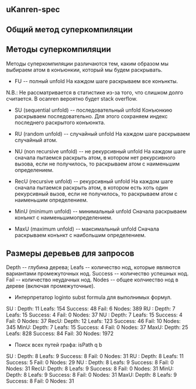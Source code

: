 uKanren-spec
------------

## Общий метод суперкомпиляции


## Методы суперкомпиляции

Методы суперкомпиляции различаются тем, каким образом мы выбираем атом в конъюнкии,
который мы будем раскрывать.

* FU -- полный unfold
На каждом шаге раскрываем все конънкты. 

N.B.: Не рассматривается в статистике из-за того, что слишком долго считается.
      В ocanren вероятно будет stack overflow.

* SU (sequential unfold) -- последовательный unfold
Конъюнкию раскрываем последовательно. Для этого сохраняем индекс последнего раскрытого конъюнкта.

* RU (random unfold) -- случайный unfold
На каждом шаге раскрываем случайный атом.

* NU (non recursive unfold) -- не рекурсивный unfold
На каждом шаге сначала пытаемся раскрыть атом, в котором нет рекурсивного вызова,
если не получилось, то раскрываем атом с наименьшим определением.

* RecU (recursive unfold) -- рекурсивный unfold
На каждом шаге сначала пытаемся раскрыть атом, в котором есть хоть один рекурсивный вызов,
если не получилось, то раскрываем атом с наименьшим определением.

* MinU (minimum unfold) -- минимальный unfold
Сначала раскрываем конънкт с наименьшимопределением.

* MaxU (maximum unfold) -- максимальный unfold
Сначала раскрываем конънкт с наибольшим определением.

## Размеры деревьев для запросов

Depth -- глубина дерева;
Leafs -- количество нод, которые являются вариантами промежуточных нод.
Success -- количество успешных нод.
Fail -- количество неудачных нод.
Nodes -- общее колчиество нод в дереве (включая промежуточные).

* Интерпретатор loginto subst formula для выполнимых формул.

SU  : Depth: 11 Leafs: 154 Success: 48 Fail: 6  Nodes: 389
RU  : Depth: 7  Leafs: 15  Success: 4  Fail: 0  Nodes: 37
NU  : Depth: 7  Leafs: 15  Success: 4  Fail: 0  Nodes: 37
RecU: Depth: 12 Leafs: 123 Success: 46 Fail: 10 Nodes: 345
MinU: Depth: 7  Leafs: 15  Success: 4  Fail: 0  Nodes: 37
MaxU: Depth: 25 Leafs: 828 Success: 84 Fail: 30 Nodes: 1972

* Поиск всех путей графа: isPath q b

SU  : Depth: 8 Leafs: 9  Success: 8 Fail: 0 Nodes: 31
RU  : Depth: 8 Leafs: 11 Success: 5 Fail: 0 Nodes: 29
NU  : Depth: 8 Leafs: 9  Success: 8 Fail: 0 Nodes: 31
RecU: Depth: 8 Leafs: 9  Success: 8 Fail: 0 Nodes: 31
MinU: Depth: 8 Leafs: 9  Success: 8 Fail: 0 Nodes: 31
MaxU: Depth: 8 Leafs: 9  Success: 8 Fail: 0 Nodes: 31
